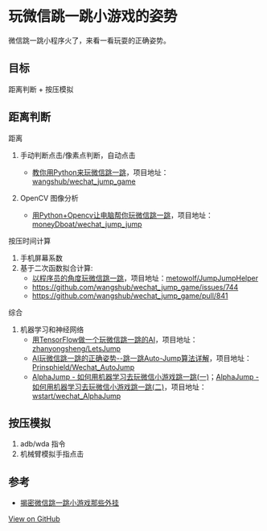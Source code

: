 # 玩微信跳一跳小游戏的姿势


微信跳一跳小程序火了，来看一看玩耍的正确姿势。
<!--more-->

## 目标

距离判断 + 按压模拟

## 距离判断

距离

1. 手动判断点击/像素点判断，自动点击

    - [教你用Python来玩微信跳一跳](https://zhuanlan.zhihu.com/p/32452473)，项目地址：[wangshub/wechat_jump_game](https://github.com/wangshub/wechat_jump_game)

2. OpenCV 图像分析

    - [用Python+Opencv让电脑帮你玩微信跳一跳](https://zhuanlan.zhihu.com/p/32502071)，项目地址：[moneyDboat/wechat_jump_jump](https://github.com/moneyDboat/wechat_jump_jump)

按压时间计算

1. 手机屏幕系数
2. 基于二次函数拟合计算:
    - [以程序员的角度玩微信跳一跳](https://i-meto.com/wechat-jump-game/)，项目地址：[metowolf/JumpJumpHelper](https://github.com/metowolf/JumpJumpHelper)
    - https://github.com/wangshub/wechat_jump_game/issues/744
    - https://github.com/wangshub/wechat_jump_game/pull/841

综合

1. 机器学习和神经网络
    - [用TensorFlow做一个玩微信跳一跳的AI](http://blog.csdn.net/zhanys_7/article/details/78940763)，项目地址：[zhanyongsheng/LetsJump](https://github.com/zhanyongsheng/LetsJump)
    - [AI玩微信跳一跳的正确姿势--跳一跳Auto-Jump算法详解](https://zhuanlan.zhihu.com/p/32636329)，项目地址：[Prinsphield/Wechat_AutoJump](https://github.com/Prinsphield/Wechat_AutoJump)
    - [AlphaJump - 如何用机器学习去玩微信小游戏跳一跳(一)](https://xianzhi.aliyun.com/forum/topic/1881)；[AlphaJump - 如何用机器学习去玩微信小游戏跳一跳(二)](https://xianzhi.aliyun.com/forum/topic/1934)，项目地址：[wstart/wechat_AlphaJump](https://github.com/wstart/wechat_AlphaJump)

## 按压模拟

1. adb/wda 指令
2. 机械臂模拟手指点击

## 参考

- [揭密微信跳一跳小游戏那些外挂](http://wetest.qq.com/lab/view/364.html)


[View on GitHub](https://github.com/qiwihui/blog/issues/24)


